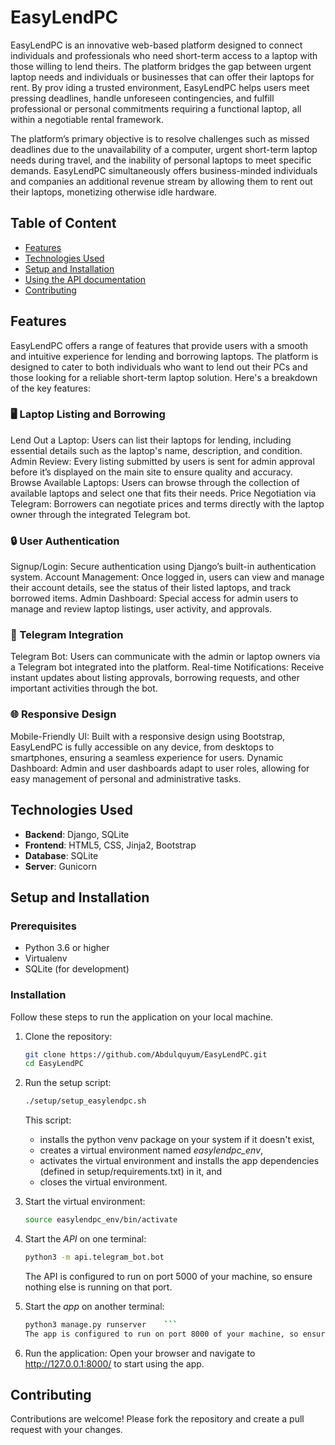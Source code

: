# EasyLendPC 

EasyLendPC is an innovative web-based platform designed to connect individuals and professionals who need short-term access to a laptop with those willing to lend theirs. The platform bridges the gap between urgent laptop needs and individuals or businesses that can offer their laptops for rent. By prov iding a trusted environment, EasyLendPC helps users meet pressing deadlines, handle unforeseen contingencies, and fulfill professional or personal commitments requiring a functional laptop, all within a negotiable rental framework.

The platform’s primary objective is to resolve challenges such as missed deadlines due to the unavailability of a computer, urgent short-term laptop needs during travel, and the inability of personal laptops to meet specific demands. EasyLendPC simultaneously offers business-minded individuals and companies an additional revenue stream by allowing them to rent out their laptops, monetizing otherwise idle hardware.

## Table of Content

- [Features](#features)
- [Technologies Used](#technologies-used)
- [Setup and Installation](#setup-and-installation)
- [Using the API documentation](#using-the-api-documentation)
- [Contributing](#contributing)


## Features
EasyLendPC offers a range of features that provide users with a smooth and intuitive experience for lending and borrowing laptops. The platform is designed to cater to both individuals who want to lend out their PCs and those looking for a reliable short-term laptop solution. Here's a breakdown of the key features:

###  🖥️ Laptop Listing and Borrowing
Lend Out a Laptop: Users can list their laptops for lending, including essential details such as the laptop's name, description, and condition.
Admin Review: Every listing submitted by users is sent for admin approval before it’s displayed on the main site to ensure quality and accuracy.
Browse Available Laptops: Users can browse through the collection of available laptops and select one that fits their needs.
Price Negotiation via Telegram: Borrowers can negotiate prices and terms directly with the laptop owner through the integrated Telegram bot.

###  🔒 User Authentication
Signup/Login: Secure authentication using Django’s built-in authentication system.
Account Management: Once logged in, users can view and manage their account details, see the status of their listed laptops, and track borrowed items.
Admin Dashboard: Special access for admin users to manage and review laptop listings, user activity, and approvals.

###  📲 Telegram Integration
Telegram Bot: Users can communicate with the admin or laptop owners via a Telegram bot integrated into the platform.
Real-time Notifications: Receive instant updates about listing approvals, borrowing requests, and other important activities through the bot.

###  🌐 Responsive Design
Mobile-Friendly UI: Built with a responsive design using Bootstrap, EasyLendPC is fully accessible on any device, from desktops to smartphones, ensuring a seamless experience for users.
Dynamic Dashboard: Admin and user dashboards adapt to user roles, allowing for easy management of personal and administrative tasks.


## Technologies Used

- **Backend**: Django, SQLite
- **Frontend**: HTML5, CSS, Jinja2, Bootstrap
- **Database**: SQLite
- **Server**: Gunicorn

## Setup and Installation
### Prerequisites

- Python 3.6 or higher
- Virtualenv
- SQLite (for development)

### Installation

Follow these steps to run the application on your local machine.
1. Clone the repository:
    ```bash
    git clone https://github.com/Abdulquyum/EasyLendPC.git
    cd EasyLendPC
    ```

2. Run the setup script:
    ```bash
    ./setup/setup_easylendpc.sh
    ```
   This script:
	- installs the python venv package on your system if it doesn't exist,
	- creates a virtual environment named *easylendpc_env*,
	- activates the virtual environment and installs the app dependencies (defined in setup/requirements.txt) in it, and
	- closes the virtual environment.

3. Start the virtual environment:
    ```bash
    source easylendpc_env/bin/activate
    ```

4. Start the *API* on one terminal:
    ```bash
    python3 -m api.telegram_bot.bot
    ```
    The API is configured to run on port 5000 of your machine, so ensure nothing else is running on that port.

5. Start the *app* on another terminal:
    ```bash
    python3 manage.py runserver    ```
    The app is configured to run on port 8000 of your machine, so ensure nothing else is running on that port. You can modify this setting in the *app/app.py* file.

6. Run the application:
Open your browser and navigate to http://127.0.0.1:8000/ to start using the app.


## Contributing
Contributions are welcome! Please fork the repository and create a pull request with your changes.



